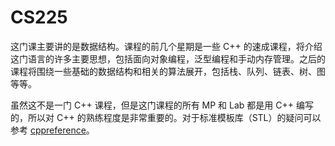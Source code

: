 # CS225

这门课主要讲的是数据结构。课程的前几个星期是一些 C++ 的速成课程，将介绍这门语言的许多主要思想，包括面向对象编程，泛型编程和手动内存管理。之后的课程将围绕一些基础的数据结构和相关的算法展开，包括栈、队列、链表、树、图等等。

虽然这不是一门 C++ 课程，但是这门课程的所有 MP 和 Lab 都是用 C++ 编写的，所以对 C++ 的熟练程度是非常重要的。对于标准模板库（STL）的疑问可以参考 [cppreference](https://en.cppreference.com/)。
